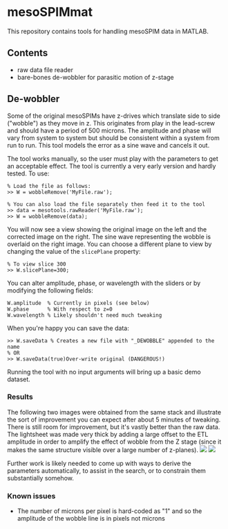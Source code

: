 # mesoSPIMmat

This repository contains tools for handling mesoSPIM data in MATLAB.

## Contents
* raw data file reader
* bare-bones de-wobbler for parasitic motion of z-stage


## De-wobbler
Some of the original mesoSPIMs have z-drives which translate side to side ("wobble") as they move in z. 
This originates from play in the lead-screw and should have a period of 500 microns.
The amplitude and phase will vary from system to system but should be consistent within a system from run to run. 
This tool models the error as a sine wave and cancels it out.

The tool works manually, so the user must play with the parameters to get an acceptable effect.
The tool is currently a very early version and hardly tested. 
To use:

```
% Load the file as follows:
>> W = wobbleRemove('MyFile.raw');

% You can also load the file separately then feed it to the tool
>> data = mesotools.rawReader('MyFile.raw'); 
>> W = wobbleRemove(data);
```

You will now see a view showing the original image on the left and the corrected image on the right.
The sine wave representing the wobble is overlaid on the right image. 
You can choose a different plane to view by changing the value of the `slicePlane` property:

```
% To view slice 300
>> W.slicePlane=300;
```
You can alter amplitude, phase, or wavelength with the sliders or by modifying the following fields:
```
W.amplitude  % Currently in pixels (see below)
W.phase      % With respect to z=0
W.wavelength % Likely shouldn't need much tweaking
```

When you're happy you can save the data:
```
>> W.saveData % Creates a new file with "_DEWOBBLE" appended to the name
% OR
>> W.saveData(true)Over-write original (DANGEROUS!)
```

Running the tool with no input arguments will bring up a basic demo dataset. 

### Results
The following two images were obtained from the same stack and illustrate the sort of improvement you can expect after about 5 minutes of tweaking. 
There is still room for improvement, but it's vastly better than the raw data.
The lightsheet was made very thick by adding a large offset to the ETL amplitude in order to amplify the effect of wobble from the Z stage (since it makes the same structure visible over a large number of z-planes). 
<img src="https://github.com/mesoSPIM/mesoSPIMmat/wiki/images/wobble1.png" />
<img src="https://github.com/mesoSPIM/mesoSPIMmat/wiki/images/wobble2.png" />

Further work is likely needed to come up with ways to derive the parameters automatically, to assist in the search, or to constrain them substantially somehow.


### Known issues
* The number of microns per pixel is hard-coded as "1" and so the amplitude of the wobble line is in pixels not microns
